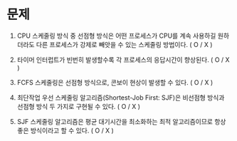 # 문제

1. CPU 스케줄링 방식 중 선점형 방식은 어떤 프로세스가 CPU를 계속 사용하길 원하더라도 다른 프로세스가 강제로 빼앗을 수 있는 스케줄링 방법이다. ( O / X )

2. 타이머 인터럽트가 빈번히 발생할수록 각 프로세스의 응답시간이 향상된다. ( O / X )

3. FCFS 스케줄링은 선점형 방식으로, 콘보이 현상이 발생할 수 있다. ( O / X )

4. 최단작업 우선 스케줄링 알고리즘(Shortest-Job First: SJF)은 비선점형 방식과 선점형 방식 두 가지로 구현될 수 있다. ( O / X )

5. SJF 스케줄링 알고리즘은 평균 대기시간을 최소화하는 최적 알고리즘이므로 항상 좋은 방식이라고 할 수 있다. ( O / X )
